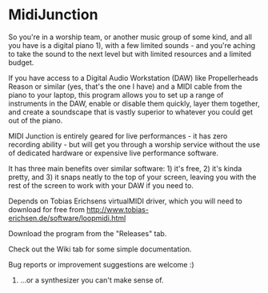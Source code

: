 # MidiJunction

So you're in a worship team, or another music group of some kind, and all you have is a digital piano 1),
with a few limited sounds - and you're aching to take the sound to the next level but with limited resources
and a limited budget.

If you have access to a Digital Audio Workstation (DAW) like Propellerheads Reason or similar (yes, that's the
one I have) and a MIDI cable from the piano to your laptop, this program allows you to set up a range of
instruments in the DAW, enable or disable them quickly, layer them together, and create a soundscape that
is vastly superior to whatever you could get out of the piano.

MIDI Junction is entirely geared for live performances - it has zero recording ability - but will get you
through a worship service without the use of dedicated hardware or expensive live performance software.

It has three main benefits over similar software: 1) it's free, 2) it's kinda pretty, and 3) it snaps neatly
to the top of your screen, leaving you with the rest of the screen to work with your DAW if you need to.

Depends on Tobias Erichsens virtualMIDI driver, which you will need to download for free from
<http://www.tobias-erichsen.de/software/loopmidi.html>

Download the program from the "Releases" tab.

Check out the Wiki tab for some simple documentation.

Bug reports or improvement suggestions are welcome :)


1) ...or a synthesizer you can't make sense of.
